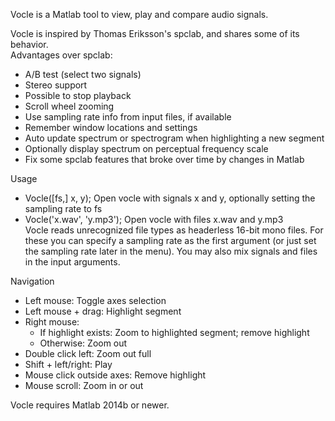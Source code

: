 Vocle is a Matlab tool to view, play and compare audio signals.

Vocle is inspired by Thomas Eriksson's spclab, and shares some of its behavior.  
Advantages over spclab:
- A/B test (select two signals)
- Stereo support
- Possible to stop playback
- Scroll wheel zooming
- Use sampling rate info from input files, if available
- Remember window locations and settings
- Auto update spectrum or spectrogram when highlighting a new segment
- Optionally display spectrum on perceptual frequency scale
- Fix some spclab features that broke over time by changes in Matlab

Usage  
- Vocle([fs,] x, y);         Open vocle with signals x and y, optionally setting the sampling rate to fs  
- Vocle('x.wav', 'y.mp3');   Open vocle with files x.wav and y.mp3  
Vocle reads unrecognized file types as headerless 16-bit mono files. For these you can specify a
sampling rate as the first argument (or just set the sampling rate later in the menu). You may
also mix signals and files in the input arguments.

Navigation
- Left mouse:                Toggle axes selection
- Left mouse + drag:         Highlight segment
- Right mouse:
  - If highlight exists:     Zoom to highlighted segment; remove highlight
  - Otherwise:               Zoom out
- Double click left:         Zoom out full
- Shift + left/right:        Play
- Mouse click outside axes:  Remove highlight
- Mouse scroll:              Zoom in or out

Vocle requires Matlab 2014b or newer.
